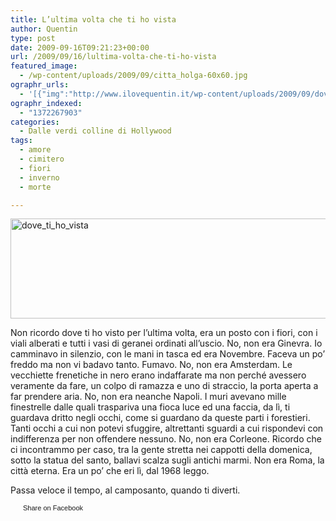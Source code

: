 ```yaml
---
title: L’ultima volta che ti ho vista
author: Quentin
type: post
date: 2009-09-16T09:21:23+00:00
url: /2009/09/16/lultima-volta-che-ti-ho-vista
featured_image:
  - /wp-content/uploads/2009/09/citta_holga-60x60.jpg
ographr_urls:
  - '[{"img":"http://www.ilovequentin.it/wp-content/uploads/2009/09/dove_ti_ho_vista.jpg"},{"img":"http://www.ilovequentin.it/wp-content/uploads/2009/09/citta_holga.jpg"},{"img":"http://www.ilovequentin.it/wp-content/uploads/2009/09/dove_ti_ho_vista-300x92.jpg"}]'
ographr_indexed:
  - "1372267903"
categories:
  - Dalle verdi colline di Hollywood
tags:
  - amore
  - cimitero
  - fiori
  - inverno
  - morte

---
```

<img class="alignnone size-full wp-image-526" title="dove_ti_ho_vista" src="http://www.ilovequentin.it/wp-content/uploads/2009/09/dove_ti_ho_vista.jpg" alt="dove_ti_ho_vista" width="520" height="160" />

Non ricordo dove ti ho visto per l&#8217;ultima volta, era un posto con i fiori, con i viali alberati e tutti i vasi di geranei ordinati all&#8217;uscio. No, non era Ginevra. Io camminavo in silenzio, con le mani in tasca ed era Novembre. Faceva un po&#8217; freddo ma non vi badavo tanto. Fumavo. No, non era Amsterdam. Le vecchiette frenetiche in nero erano indaffarate ma non perché avessero veramente da fare, un colpo di ramazza e uno di straccio, la porta aperta a far prendere aria. No, non era neanche Napoli. I muri avevano mille finestrelle dalle quali traspariva una fioca luce ed una faccia, da lì, ti guardava dritto negli occhi, come si guardano da queste parti i forestieri. Tanti occhi a cui non potevi sfuggire, altrettanti sguardi a cui rispondevi con indifferenza per non offendere nessuno. No, non era Corleone. Ricordo che ci incontrammo per caso, tra la gente stretta nei cappotti della domenica, sotto la statua del santo, ballavi scalza sugli antichi marmi. Non era Roma, la città eterna. Era un po&#8217; che eri lì, dal 1968 leggo.
  
Passa veloce il tempo, al camposanto, quando ti diverti.

<a href="http://www.facebook.com/share.php?u=http%3A%2F%2Fwww.ilovequentin.it%2F2009%2F09%2F16%2Flultima-volta-che-ti-ho-vista&t=L%27ultima%20volta%20che%20ti%20ho%20vista" id="facebook_share_both_518" style="font-size:11px; line-height:13px; font-family:'lucida grande',tahoma,verdana,arial,sans-serif; text-decoration:none; padding:2px 0 0 20px; height:16px; background:url(http://b.static.ak.fbcdn.net/images/share/facebook_share_icon.gif) no-repeat top left;">Share on Facebook</a>